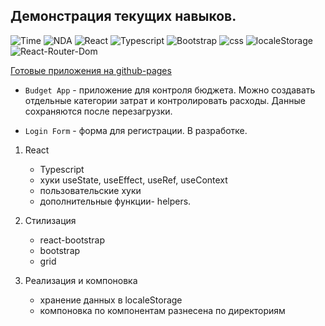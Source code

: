 ## Демонстрация текущих навыков.

![Time](https://img.shields.io/badge/%D1%81%D0%BE%D0%B7%D0%B4%D0%B0%D0%BD%D0%BE-%D0%B2%20%D1%81%D0%B2%D0%BE%D0%B1%D0%BE%D0%B4%D0%BD%D0%BE%D0%B5%20%D0%B2%D1%80%D0%B5%D0%BC%D1%8F-green)
![NDA](https://img.shields.io/badge/NDA-%D0%BD%D0%B5%20%D0%BD%D0%B0%D1%80%D1%83%D1%88%D0%B5%D0%BD%D0%BE-blue)
![React](https://img.shields.io/badge/react%20-%2017-orange)
![Typescript](https://img.shields.io/badge/Typescript-%D0%BF%D1%80%D0%B8%D1%81%D1%83%D1%82%D1%81%D1%82%D0%B2%D1%83%D0%B5%D1%82-lightgrey)
![Bootstrap](https://img.shields.io/badge/bootstrap-5-yellowgreen)
![css](https://img.shields.io/badge/css-grid-red)
![localeStorage](https://img.shields.io/badge/store-localeStorage-brightgreen)
![React-Router-Dom](https://img.shields.io/badge/react--router-V6-blueviolet)

[Готовые приложения на github-pages](https://realrvm.github.io/pf-budget-app/)

-   `Budget App` - приложение для контроля бюджета. Можно создавать отдельные категории затрат и контролировать расходы.
    Данные сохраняются после перезагрузки.

-   `Login Form` - форма для регистрации. В разработке.

1. React

    - Typescript
    - хуки useState, useEffect, useRef, useContext
    - пользовательcкие хуки
    - дополнительные функции- helpers.

2. Стилизация

    - react-bootstrap
    - bootstrap
    - grid

3. Реализация и компоновка

    - хранение данных в localeStorage
    - компоновка по компонентам разнесена по директориям
